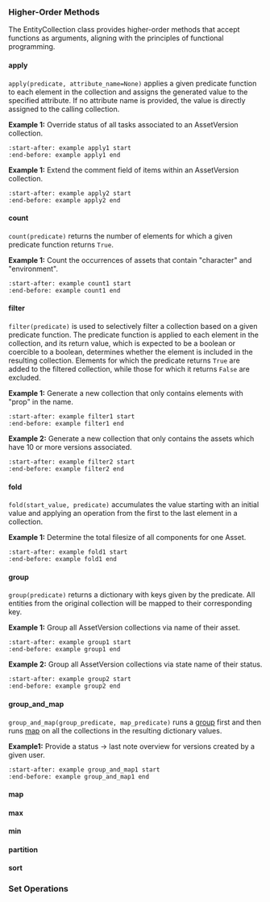 ### Higher-Order Methods

The EntityCollection class provides higher-order methods that accept functions as arguments, aligning with the principles of functional programming.

#### apply

`apply(predicate, attribute_name=None)` applies a given predicate function to each element in the collection and assigns the generated value to the specified attribute. 
If no attribute name is provided, the value is directly assigned to the calling collection.

**Example 1:** Override status of all tasks associated to an AssetVersion collection.
```{include} collections/examples.md
:start-after: example apply1 start
:end-before: example apply1 end
```

**Example 1:** Extend the comment field of items within an AssetVersion collection.
```{include} collections/examples.md
:start-after: example apply2 start
:end-before: example apply2 end
```

#### count

`count(predicate)` returns the number of elements for which a given predicate function returns `True`.

**Example 1:** Count the occurrences of assets that contain "character" and "environment".
```{include} collections/examples.md
:start-after: example count1 start
:end-before: example count1 end
```

#### filter

`filter(predicate)` is used to selectively filter a collection based on a given predicate function. 
The predicate function is applied to each element in the collection, and its return value, which is expected to be a boolean or coercible to a boolean, determines whether the element is included in the resulting collection. Elements for which the predicate returns `True` are added to the filtered collection, while those for which it returns `False` are excluded.

**Example 1:** Generate a new collection that only contains elements with "prop" in the name.
```{include} collections/examples.md
:start-after: example filter1 start
:end-before: example filter1 end
```

**Example 2:** Generate a new collection that only contains the assets which have 10 or more versions associated.
```{include} collections/examples.md
:start-after: example filter2 start
:end-before: example filter2 end
```

#### fold

`fold(start_value, predicate)` accumulates the value starting with an initial value and applying an operation from the first to the last element in a collection.

**Example 1:** Determine the total filesize of all components for one Asset.
```{include} collections/examples.md
:start-after: example fold1 start
:end-before: example fold1 end
```

#### group

`group(predicate)` returns a dictionary with keys given by the predicate. All entities from the original collection will be mapped to their corresponding key.

**Example 1:** Group all AssetVersion collections via name of their asset.
```{include} collections/examples.md
:start-after: example group1 start
:end-before: example group1 end
```

**Example 2:** Group all AssetVersion collections via state name of their status.
```{include} collections/examples.md
:start-after: example group2 start
:end-before: example group2 end
```

#### group_and_map

`group_and_map(group_predicate, map_predicate)` runs a [group](#group) first and then runs [map](#map) on all the collections in the resulting dictionary values.

**Example1:** Provide a status -> last note overview for versions created by a given user.
```{include} collections/examples.md
:start-after: example group_and_map1 start
:end-before: example group_and_map1 end
```

#### map

#### max

#### min

#### partition

#### sort


### Set Operations

